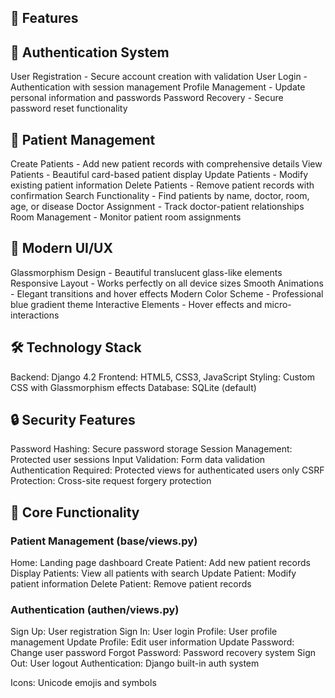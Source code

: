 ## 🏥 Features

## 🔐 Authentication System

User Registration - Secure account creation with validation
User Login - Authentication with session management
Profile Management - Update personal information and passwords
Password Recovery - Secure password reset functionality


## 👥 Patient Management
Create Patients - Add new patient records with comprehensive details
View Patients - Beautiful card-based patient display
Update Patients - Modify existing patient information
Delete Patients - Remove patient records with confirmation
Search Functionality - Find patients by name, doctor, room, age, or disease
Doctor Assignment - Track doctor-patient relationships
Room Management - Monitor patient room assignments

## 🎨 Modern UI/UX
Glassmorphism Design - Beautiful translucent glass-like elements
Responsive Layout - Works perfectly on all device sizes
Smooth Animations - Elegant transitions and hover effects
Modern Color Scheme - Professional blue gradient theme
Interactive Elements - Hover effects and micro-interactions

## 🛠️ Technology Stack
Backend: Django 4.2
Frontend: HTML5, CSS3, JavaScript
Styling: Custom CSS with Glassmorphism effects
Database: SQLite (default)

## 🔒 Security Features
Password Hashing: Secure password storage
Session Management: Protected user sessions
Input Validation: Form data validation
Authentication Required: Protected views for authenticated users only
CSRF Protection: Cross-site request forgery protection

## 🎯 Core Functionality
### Patient Management (base/views.py)
Home: Landing page dashboard
Create Patient: Add new patient records
Display Patients: View all patients with search
Update Patient: Modify patient information
Delete Patient: Remove patient records

### Authentication (authen/views.py)
Sign Up: User registration
Sign In: User login
Profile: User profile management
Update Profile: Edit user information
Update Password: Change user password
Forgot Password: Password recovery system
Sign Out: User logout
Authentication: Django built-in auth system

Icons: Unicode emojis and symbols
